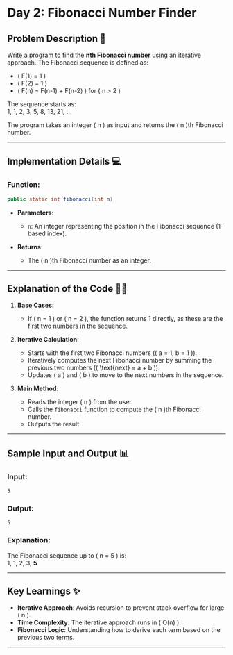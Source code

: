 # Day 2: Fibonacci Number Finder  

## Problem Description 📝  

Write a program to find the **nth Fibonacci number** using an iterative approach. The Fibonacci sequence is defined as:  

- \( F(1) = 1 \)  
- \( F(2) = 1 \)  
- \( F(n) = F(n-1) + F(n-2) \) for \( n > 2 \)  

The sequence starts as:  
1, 1, 2, 3, 5, 8, 13, 21, ...  

The program takes an integer \( n \) as input and returns the \( n \)th Fibonacci number.  

---

## Implementation Details 💻  

### **Function**:  
```java  
public static int fibonacci(int n)  
```  

- **Parameters**:  
  - `n`: An integer representing the position in the Fibonacci sequence (1-based index).  

- **Returns**:  
  - The \( n \)th Fibonacci number as an integer.  

---

## Explanation of the Code 🧑‍💻  

1. **Base Cases**:  
   - If \( n = 1 \) or \( n = 2 \), the function returns 1 directly, as these are the first two numbers in the sequence.  

2. **Iterative Calculation**:  
   - Starts with the first two Fibonacci numbers (\( a = 1, b = 1 \)).  
   - Iteratively computes the next Fibonacci number by summing the previous two numbers (\( \text{next} = a + b \)).  
   - Updates \( a \) and \( b \) to move to the next numbers in the sequence.  

3. **Main Method**:  
   - Reads the integer \( n \) from the user.  
   - Calls the `fibonacci` function to compute the \( n \)th Fibonacci number.  
   - Outputs the result.  

---

## Sample Input and Output 📊  

### **Input**:  
```  
5  
```  

### **Output**:  
```  
5  
```  

### **Explanation**:  
The Fibonacci sequence up to \( n = 5 \) is:  
1, 1, 2, 3, **5**  

---

## Key Learnings ✨  

- **Iterative Approach**: Avoids recursion to prevent stack overflow for large \( n \).  
- **Time Complexity**: The iterative approach runs in \( O(n) \).  
- **Fibonacci Logic**: Understanding how to derive each term based on the previous two terms.  

---  
